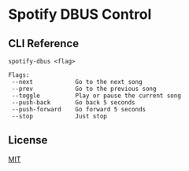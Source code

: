
# Spotify DBUS Control

## CLI Reference

```text
spotify-dbus <flag>

Flags:
 --next            Go to the next song
 --prev            Go to the previous song
 --toggle          Play or pause the current song
 --push-back       Go back 5 seconds
 --push-forward    Go forward 5 seconds
 --stop            Just stop
```

## License

[MIT](./LICENSE)
